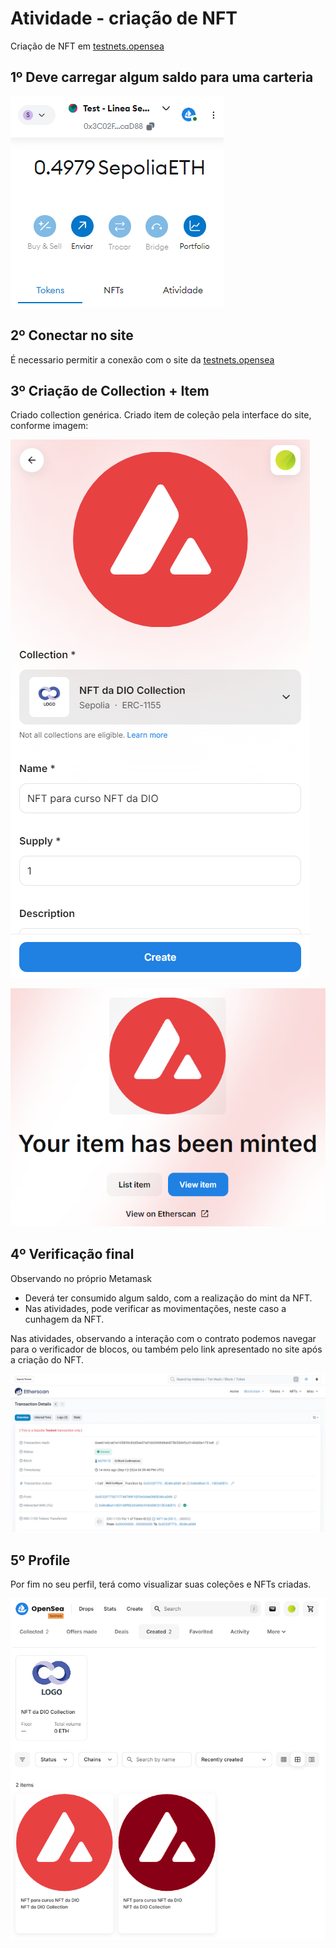 # Atividade - criação de NFT

Criação de NFT em [testnets.opensea](https://testnets.opensea.io/)

## 1º Deve carregar algum saldo para uma carteria

![Saldo](./imagens/saldo-sepolia.png)

## 2º Conectar no site

É necessario permitir a conexão com o site da [testnets.opensea](https://testnets.opensea.io/)

## 3º Criação de Collection + Item

Criado collection genérica. Criado item de coleção pela interface do site, conforme imagem:

![NFT sample](./imagens/nft-create-sample.png)

![NFT minted](./imagens/avalanche-minted.png)

## 4º Verificação final

Observando no próprio Metamask
- Deverá ter consumido algum saldo, com a realização do mint da NFT.
- Nas atividades, pode verificar as movimentações, neste caso a cunhagem da NFT.

Nas atividades, observando a interação com o contrato podemos navegar para o verificador de blocos, ou também pelo link apresentado no site após a criação do NFT.

![Sepolia Testnet](./imagens/contrato-na-testnet.png)

## 5º Profile

Por fim no seu perfil, terá como visualizar suas coleções e NFTs criadas.

![Profile](./imagens/profile.png)
